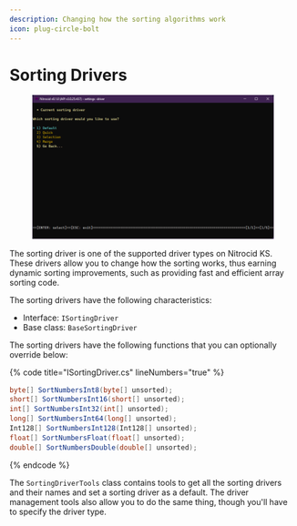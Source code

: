```yaml
---
description: Changing how the sorting algorithms work
icon: plug-circle-bolt
---
```


# Sorting Drivers

<figure><img src="../../../../.gitbook/assets/128-inner.png" alt=""><figcaption></figcaption></figure>

The sorting driver is one of the supported driver types on Nitrocid KS. These drivers allow you to change how the sorting works, thus earning dynamic sorting improvements, such as providing fast and efficient array sorting code.

The sorting drivers have the following characteristics:

* Interface: `ISortingDriver`
* Base class: `BaseSortingDriver`

The sorting drivers have the following functions that you can optionally override below:

{% code title="ISortingDriver.cs" lineNumbers="true" %}
```csharp
byte[] SortNumbersInt8(byte[] unsorted);
short[] SortNumbersInt16(short[] unsorted);
int[] SortNumbersInt32(int[] unsorted);
long[] SortNumbersInt64(long[] unsorted);
Int128[] SortNumbersInt128(Int128[] unsorted);
float[] SortNumbersFloat(float[] unsorted);
double[] SortNumbersDouble(double[] unsorted);
```
{% endcode %}

The `SortingDriverTools` class contains tools to get all the sorting drivers and their names and set a sorting driver as a default. The driver management tools also allow you to do the same thing, though you'll have to specify the driver type.
